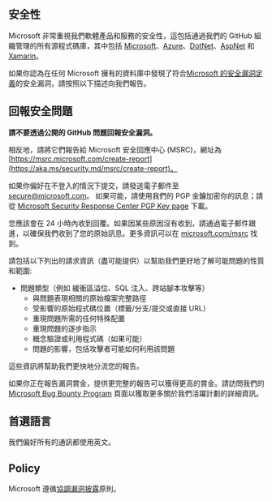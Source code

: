 ﻿<!-- BEGIN MICROSOFT SECURITY.MD V0.0.9 BLOCK -->

## 安全性

Microsoft 非常重視我們軟體產品和服務的安全性，這包括通過我們的 GitHub 組織管理的所有源程式碼庫，其中包括 [Microsoft](https://github.com/Microsoft)、[Azure](https://github.com/Azure)、[DotNet](https://github.com/dotnet)、[AspNet](https://github.com/aspnet) 和 [Xamarin](https://github.com/xamarin)。

如果你認為在任何 Microsoft 擁有的資料庫中發現了符合[Microsoft 的安全漏洞定義](https://aka.ms/security.md/definition)的安全漏洞，請按照以下描述向我們報告。

## 回報安全問題

**請不要透過公開的 GitHub 問題回報安全漏洞。**

相反地，請將它們報告給 Microsoft 安全回應中心 (MSRC)，網址為 [https://msrc.microsoft.com/create-report](https://aka.ms/security.md/msrc/create-report)。

如果你偏好在不登入的情況下提交，請發送電子郵件至 [secure@microsoft.com](mailto:secure@microsoft.com)。 如果可能，請使用我們的 PGP 金鑰加密你的訊息；請從 [Microsoft Security Response Center PGP Key page](https://aka.ms/security.md/msrc/pgp) 下載。

您應該會在 24 小時內收到回覆。如果因某些原因沒有收到，請通過電子郵件跟進，以確保我們收到了您的原始訊息。更多資訊可以在 [microsoft.com/msrc](https://www.microsoft.com/msrc) 找到。

請包括以下列出的請求資訊（盡可能提供）以幫助我們更好地了解可能問題的性質和範圍:

* 問題類型（例如 緩衝區溢位、SQL 注入、跨站腳本攻擊等）
  * 與問題表現相關的原始檔案完整路徑
  * 受影響的原始程式碼位置（標籤/分支/提交或直接 URL）
  * 重現問題所需的任何特殊配置
  * 重現問題的逐步指示
  * 概念驗證或利用程式碼（如果可能）
  * 問題的影響，包括攻擊者可能如何利用該問題

這些資訊將幫助我們更快地分流您的報告。

如果你正在報告漏洞賞金，提供更完整的報告可以獲得更高的賞金。請訪問我們的 [Microsoft Bug Bounty Program](https://aka.ms/security.md/msrc/bounty) 頁面以獲取更多關於我們活躍計劃的詳細資訊。

## 首選語言

我們偏好所有的通訊都使用英文。

## Policy

Microsoft 遵循[協調漏洞披露](https://aka.ms/security.md/cvd)原則。

<!-- END MICROSOFT SECURITY.MD BLOCK -->


